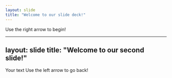 ```yaml
---
layout: slide
title: "Welcome to our slide deck!"
---
```


Use the right arrow to begin!


---
layout: slide
title: "Welcome to our second slide!"
---
Your text
Use the left arrow to go back!
